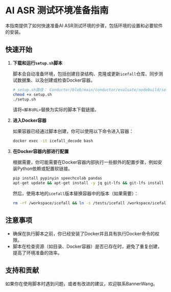 # AI ASR 测试环境准备指南

本指南提供了如何快速准备AI ASR测试环境的步骤，包括环境的设置和必要软件的安装。

## 快速开始

1. **下载和运行`setup.sh`脚本**

    脚本会自动准备环境，包括创建目录结构、克隆或更新`icefall`仓库、同步测试数据集、以及创建或检查Docker容器。

    ```bash
    # setup.sh路径： Conductor/blob/main/conductor/evaluate/nodebuild/setup.sh
    chmod +x setup.sh
    ./setup.sh
    ```

    请将`<脚本URL>`替换为实际的脚本下载链接。

2. **进入Docker容器**

    如果容器已经通过脚本创建，你可以使用以下命令进入容器：

    ```bash
    docker exec -it icefall_decode bash
    ```

3. **在Docker容器内部进行配置**

    根据需要，你可能需要在Docker容器内部执行一些额外的配置步骤，例如安装Python依赖或配置软链接。

    ```bash
    pip install pypinyin speechcolab pandas
    apt-get update && apt-get install -y jq git-lfs && git-lfs install
    ```

    然后，使用本地的`icefall`版本替换容器中的版本（如果需要）：

    ```bash
    rm -rf /workspace/icefall && ln -s /tests/icefall /workspace/icefall
    ```

## 注意事项

- 确保在执行脚本之前，你已经安装了Docker并且具有执行Docker命令的权限。
- 脚本在检查资源（如目录、Docker容器）是否已存在时，避免了重复创建，提高了环境准备的效率。

## 支持和贡献

如果你在使用脚本时遇到问题，或者有改进的建议，欢迎联系BannerWang。